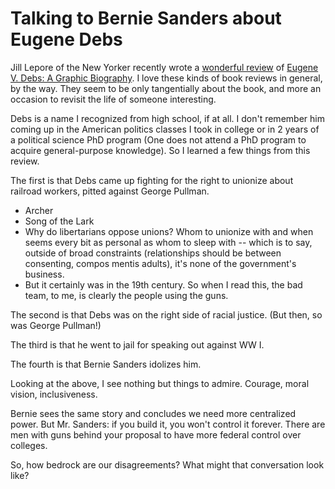 # Talking to Bernie Sanders about Eugene Debs

Jill Lepore of the New Yorker recently wrote a [wonderful review](https://www.newyorker.com/magazine/2019/02/18/eugene-v-debs-and-the-endurance-of-socialism) of [Eugene V. Debs: A Graphic Biography](https://www.versobooks.com/blogs/4117-sneak-peak-of-eugene-v-debs-a-graphic-biography). I love these kinds of book reviews in general, by the way. They seem to be only tangentially about the book, and more an occasion to revisit the life of someone interesting.

Debs is a name I recognized from high school, if at all. I don't remember him coming up in the American politics classes I took in college or in 2 years of a political science PhD program (One does not attend a PhD program to acquire general-purpose knowledge). So I learned a few things from this review.

The first is that Debs came up fighting for the right to unionize about railroad workers, pitted against George Pullman.

* Archer
* Song of the Lark
* Why do libertarians oppose unions? Whom to unionize with and when seems every bit as personal as whom to sleep with -- which is to say, outside of broad constraints (relationships should be between consenting, compos mentis adults), it's none of the government's business.
* But it certainly was in the 19th century. So when I read this, the bad team, to me, is clearly the people using the guns.


The second is that Debs was on the right side of racial justice. (But then, so was George Pullman!)

The third is that he went to jail for speaking out against WW I.

The fourth is that Bernie Sanders idolizes him.

Looking at the above, I see nothing but things to admire. Courage, moral vision, inclusiveness.

Bernie sees the same story and concludes we need more centralized power. But Mr. Sanders: if you build it, you won't control it forever. There are men with guns behind your proposal to have more federal control over colleges.

So, how bedrock are our disagreements? What might that conversation look like? 
